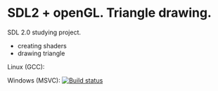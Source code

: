 # SDL2 + openGL. Triangle drawing.

SDL 2.0 studying project.
- creating shaders
- drawing triangle

Linux (GCC): 

Windows (MSVC): [![Build status](https://ci.appveyor.com/api/projects/status/t2688ex72up6i1l6?svg=true)](https://ci.appveyor.com/project/codelimit/triangle)
